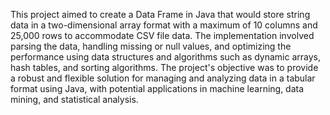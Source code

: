 This project aimed to create a Data Frame in Java that would store string data in a two-dimensional array format with a maximum of 10 columns and 25,000 rows to accommodate CSV file data. The implementation involved parsing the data, handling missing or null values, and optimizing the performance using data structures and algorithms such as dynamic arrays, hash tables, and sorting algorithms. 
The project's objective was to provide a robust and flexible solution for managing and analyzing data in a tabular format using Java, with potential applications in machine learning, data mining, and statistical analysis.
